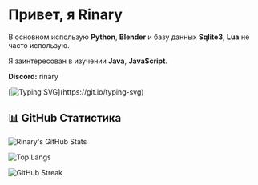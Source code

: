 # Привет, я Rinary

В основном использую **Python**, **Blender** и базу данных **Sqlite3**, **Lua** не часто использую.

Я заинтересован в изучении **Java**, **JavaScript**.

**Discord:** rinary

[![Typing SVG](https://readme-typing-svg.demolab.com?font=Fira+Code&pause=1000&color=1FF73A&vCenter=true&width=435&lines=Hello+World!)](https://git.io/typing-svg)

## 📊 GitHub Статистика

![Rinary's GitHub Stats](https://github-readme-stats.vercel.app/api?username=Rinary1&show_icons=true&theme=radical)

![Top Langs](https://github-readme-stats.vercel.app/api/top-langs/?username=Rinary1&layout=compact&theme=radical)

![GitHub Streak](https://github-readme-streak-stats.herokuapp.com/?user=Rinary1&theme=radical)
